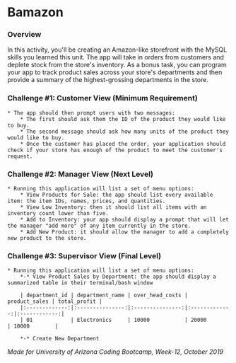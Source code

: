 # Bamazon

### Overview

In this activity, you'll be creating an Amazon-like storefront with the MySQL skills you learned this unit. The app will take in orders from customers and deplete stock from the store's inventory. As a bonus task, you can program your app to track product sales across your store's departments and then provide a summary of the highest-grossing departments in the store.


### Challenge #1: Customer View (Minimum Requirement)

    * The app should then prompt users with two messages:
        * The first should ask them the ID of the product they would like to buy.
        * The second message should ask how many units of the product they would like to buy.
        * Once the customer has placed the order, your application should check if your store has enough of the product to meet the customer's request.

### Challenge #2: Manager View (Next Level)

    * Running this application will list a set of menu options:
        * View Products for Sale: the app should list every available item: the item IDs, names, prices, and quantities.
        * View Low Inventory: then it should list all items with an inventory count lower than five.
        * Add to Inventory: your app should display a prompt that will let the manager "add more" of any item currently in the store.
        * Add New Product: it should allow the manager to add a completely new product to the store.

### Challenge #3: Supervisor View (Final Level)

    * Running this application will list a set of menu options:
        *-* View Product Sales by Department: the app should display a summarized table in their terminal/bash window

        | department_id | department_name | over_head_costs | product_sales | total_profit |
        |:-------------:|:---------------:|:---------------:|:-------------:|:------------:|
        | 01            | Electronics     | 10000           | 20000         | 10000        |

        *-* Create New Department

_Made for University of Arizona Coding Bootcamp, Week-12, October 2019_
